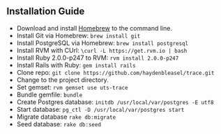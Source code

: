 ## Installation Guide

* Download and install [Homebrew](http://brew.sh/) to the command line.
* Install Git via Homebrew: `brew install git`
* Install PostgreSQL via Homebrew: `brew install postgresql`
* Install RVM with CUrl: `\curl -L https://get.rvm.io | bash`
* Install Ruby 2.0.0-p247 to RVM: `rvm install 2.0.0-p247`
* Install Rails with Ruby: `gem install rails`
* Clone repo: `git clone https://github.com/haydenbleasel/trace.git`
* Change to the project directory.
* Set gemset: `rvm gemset use uts-trace`
* Bundle gemfile: `bundle`
* Create Postgres database: `initdb /usr/local/var/postgres -E utf8`
* Start database: `pg_ctl -D /usr/local/var/postgres start`
* Migrate database `rake db:migrate`
* Seed database: `rake db:seed`